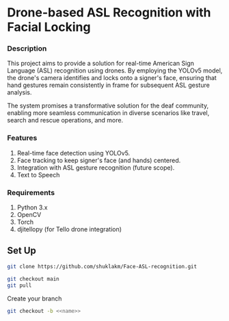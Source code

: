 # Drone-based ASL Recognition with Facial Locking
### Description
This project aims to provide a solution for real-time American Sign Language (ASL) recognition using drones. By employing the YOLOv5 model, the drone's camera identifies and locks onto a signer's face, ensuring that hand gestures remain consistently in frame for subsequent ASL gesture analysis.

The system promises a transformative solution for the deaf community, enabling more seamless communication in diverse scenarios like travel, search and rescue operations, and more.

### Features
1. Real-time face detection using YOLOv5.
2. Face tracking to keep signer's face (and hands) centered.
3. Integration with ASL gesture recognition (future scope).
4. Text to Speech

### Requirements
1. Python 3.x
2. OpenCV
3. Torch
4. djitellopy (for Tello drone integration)

## Set Up
```bash
git clone https://github.com/shuklakm/Face-ASL-recognition.git
```

```bash
git checkout main
git pull
```
Create your branch
```bash
git checkout -b <<name>>
```


